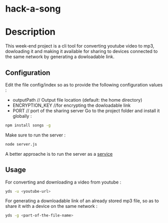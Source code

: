 # hack-a-song
# Description
This week-end project is a cli tool for converting youtube video to mp3, dowloading it and
making it available for sharing to devices connected to the same network by generating a dowloadable link.
## Configuration
Edit the file config/index so as to provide the following configuration values :
- outputPath // Output file location (default: the home directory)
- ENCRYPTION_KEY //for encrypting the dowloadable link
- PORT // port of the sharing server
Go to the project folder and install it globally :
```bash
npm install songs -g
```
Make sure to run the server :
```bash
node server.js
```
A better approache is to run the server as a [service](https://stackoverflow.com/questions/4018154/how-do-i-run-a-node-js-app-as-a-background-service/29042953#29042953)
## Usage
For converting and downloading a video from youtube :
```bash
yds -u <youtube-url>
```
For generating a downloadable link of an already stored mp3 file, so as to share it with a device on the same network :
``` bash
yds -g <part-of-the-file-name>
```
